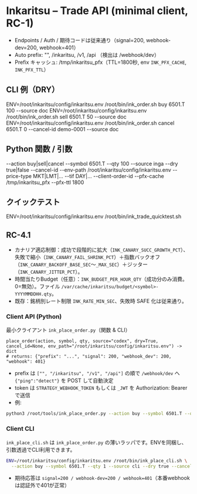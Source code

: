 # Inkaritsu – Trade API (minimal client, RC-1)
- Endpoints / Auth / 期待コードは従来通り（signal=200, webhook-dev=200, webhook=401）
- Auto prefix: "", /inkaritsu, /v1, /api （検出は /webhook/dev）
- Prefix キャッシュ: /tmp/inkaritsu_pfx（TTL=1800秒, env `INK_PFX_CACHE`, `INK_PFX_TTL`）

## CLI 例（DRY）
ENV=/root/inkaritsu/config/inkaritsu.env /root/bin/ink_order.sh buy 6501.T 100 --source doc
ENV=/root/inkaritsu/config/inkaritsu.env /root/bin/ink_order.sh sell 6501.T  50 --source doc
ENV=/root/inkaritsu/config/inkaritsu.env /root/bin/ink_order.sh cancel 6501.T 0 --cancel-id demo-0001 --source doc

## Python 関数 / 引数
--action buy|sell|cancel
--symbol 6501.T
--qty 100
--source inga
--dry true|false
--cancel-id <ID>
--env-path /root/inkaritsu/config/inkaritsu.env
--price-type MKT|LMT|...
--tif DAY|...
--client-order-id <ID>
--pfx-cache /tmp/inkaritsu_pfx
--pfx-ttl 1800

## クイックテスト
ENV=/root/inkaritsu/config/inkaritsu.env /root/bin/ink_trade_quicktest.sh

## RC-4.1
- カナリア適応制御：成功で段階的に拡大（`INK_CANARY_SUCC_GROWTH_PCT`）、失敗で縮小（`INK_CANARY_FAIL_SHRINK_PCT`）＋指数バックオフ（`INK_CANARY_BACKOFF_BASE_SEC`～`_MAX_SEC`）＋ジッター（`INK_CANARY_JITTER_PCT`）。
- 時間当たりBudget（任意）：`INK_BUDGET_PER_HOUR_QTY`（成功分のみ消費。0=無効）。ファイル `/var/cache/inkaritsu/budget/<symbol>-YYYYMMDDHH.qty`。
- 既存：銘柄別レート制限 `INK_RATE_MIN_SEC`、失敗時 SAFE 化は従来通り。

### Client API (Python)

最小クライアント `ink_place_order.py`（関数 & CLI）

```text
place_order(action, symbol, qty, source="codex", dry=True, cancel_id=None, env_path="/root/inkaritsu/config/inkaritsu.env") -> dict
# returns: {"prefix": "...", "signal": 200, "webhook_dev": 200, "webhook": 401}
```

- prefix は `["", "/inkaritsu", "/v1", "/api"]` の順で `/webhook/dev` へ `{"ping":"detect"}` を POST して自動決定
- token は `STRATEGY_WEBHOOK_TOKEN` もしくは `_JWT` を Authorization: Bearer で送信
- 例:
```bash
python3 /root/tools/ink_place_order.py --action buy --symbol 6501.T --qty 1 --source codex --dry true
```

### Client CLI

`ink_place_cli.sh` は `ink_place_order.py` の薄いラッパです。ENVを同梱し、引数透過でCLI利用できます。

```bash
ENV=/root/inkaritsu/config/inkaritsu.env /root/bin/ink_place_cli.sh \
  --action buy --symbol 6501.T --qty 1 --source cli --dry true --cancel-id demo-0001
```

- 期待応答は `signal=200 / webhook-dev=200 / webhook=401`（本番webhookは認証外で401が正常）
